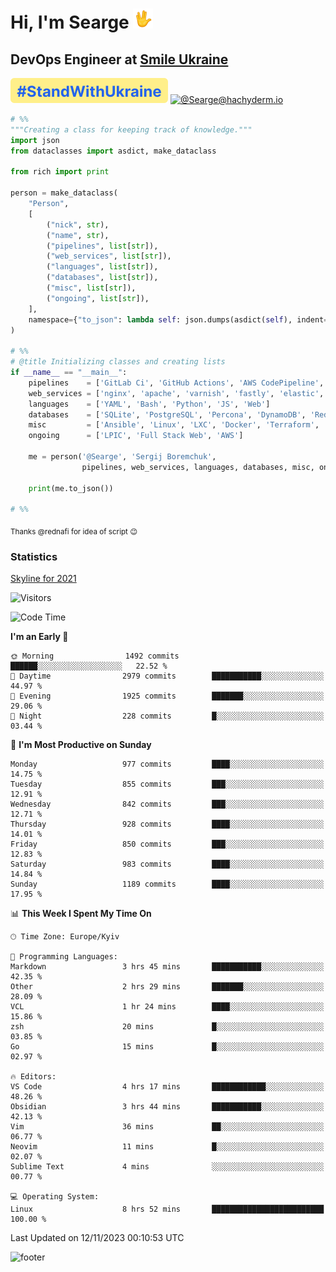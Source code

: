 # Hi, I'm Searge <img src="images/vulcan.webp" style="display: inline-block; margin: 0; height: 2rem" alt="Vulcan salute" />

## DevOps Engineer at [Smile Ukraine](https://smile-ukraine.com/en)

[![Stand With Ukraine](https://raw.githubusercontent.com/vshymanskyy/StandWithUkraine/main/badges/StandWithUkraine.svg)](https://stand-with-ukraine.pp.ua)
<a rel="me" href="https://hachyderm.io/@Searge">![@Searge@hachyderm.io](https://img.shields.io/badge/-@Searge-%232B90D9?logo=mastodon&logoColor=white)</a>

```python
# %%
"""Creating a class for keeping track of knowledge."""
import json
from dataclasses import asdict, make_dataclass

from rich import print

person = make_dataclass(
    "Person",
    [
        ("nick", str),
        ("name", str),
        ("pipelines", list[str]),
        ("web_services", list[str]),
        ("languages", list[str]),
        ("databases", list[str]),
        ("misc", list[str]),
        ("ongoing", list[str]),
    ],
    namespace={"to_json": lambda self: json.dumps(asdict(self), indent=4)},
)

# %%
# @title Initializing classes and creating lists
if __name__ == "__main__":
    pipelines    = ['GitLab Ci', 'GitHub Actions', 'AWS CodePipeline', 'Jenkins']
    web_services = ['nginx', 'apache', 'varnish', 'fastly', 'elastic', 'solr']
    languages    = ['YAML', 'Bash', 'Python', 'JS', 'Web']
    databases    = ['SQLite', 'PostgreSQL', 'Percona', 'DynamoDB', 'Redis']
    misc         = ['Ansible', 'Linux', 'LXC', 'Docker', 'Terraform', 'AWS']
    ongoing      = ['LPIC', 'Full Stack Web', 'AWS']

    me = person('@Searge', 'Sergij Boremchuk',
                pipelines, web_services, languages, databases, misc, ongoing)

    print(me.to_json())

# %%

```

<sub>Thanks @rednafi for idea of script :wink:</sub>

### Statistics

[Skyline for 2021](https://skyline.github.com/Searge/2021)

![Visitors](https://komarev.com/ghpvc/?username=searge&label=Profile%20views&color=0e75b6&style=flat) 
<!--START_SECTION:waka-->
![Code Time](http://img.shields.io/badge/Code%20Time-2%2C317%20hrs%2020%20mins-blue)

**I'm an Early 🐤** 

```text
🌞 Morning                1492 commits        ██████░░░░░░░░░░░░░░░░░░░   22.52 % 
🌆 Daytime                2979 commits        ███████████░░░░░░░░░░░░░░   44.97 % 
🌃 Evening                1925 commits        ███████░░░░░░░░░░░░░░░░░░   29.06 % 
🌙 Night                  228 commits         █░░░░░░░░░░░░░░░░░░░░░░░░   03.44 % 
```
📅 **I'm Most Productive on Sunday** 

```text
Monday                   977 commits         ████░░░░░░░░░░░░░░░░░░░░░   14.75 % 
Tuesday                  855 commits         ███░░░░░░░░░░░░░░░░░░░░░░   12.91 % 
Wednesday                842 commits         ███░░░░░░░░░░░░░░░░░░░░░░   12.71 % 
Thursday                 928 commits         ████░░░░░░░░░░░░░░░░░░░░░   14.01 % 
Friday                   850 commits         ███░░░░░░░░░░░░░░░░░░░░░░   12.83 % 
Saturday                 983 commits         ████░░░░░░░░░░░░░░░░░░░░░   14.84 % 
Sunday                   1189 commits        ████░░░░░░░░░░░░░░░░░░░░░   17.95 % 
```


📊 **This Week I Spent My Time On** 

```text
🕑︎ Time Zone: Europe/Kyiv

💬 Programming Languages: 
Markdown                 3 hrs 45 mins       ███████████░░░░░░░░░░░░░░   42.35 % 
Other                    2 hrs 29 mins       ███████░░░░░░░░░░░░░░░░░░   28.09 % 
VCL                      1 hr 24 mins        ████░░░░░░░░░░░░░░░░░░░░░   15.86 % 
zsh                      20 mins             █░░░░░░░░░░░░░░░░░░░░░░░░   03.85 % 
Go                       15 mins             █░░░░░░░░░░░░░░░░░░░░░░░░   02.97 % 

🔥 Editors: 
VS Code                  4 hrs 17 mins       ████████████░░░░░░░░░░░░░   48.26 % 
Obsidian                 3 hrs 44 mins       ███████████░░░░░░░░░░░░░░   42.13 % 
Vim                      36 mins             ██░░░░░░░░░░░░░░░░░░░░░░░   06.77 % 
Neovim                   11 mins             █░░░░░░░░░░░░░░░░░░░░░░░░   02.07 % 
Sublime Text             4 mins              ░░░░░░░░░░░░░░░░░░░░░░░░░   00.77 % 

💻 Operating System: 
Linux                    8 hrs 52 mins       █████████████████████████   100.00 % 
```


 Last Updated on 12/11/2023 00:10:53 UTC
<!--END_SECTION:waka-->

![footer](https://capsule-render.vercel.app/api?type=waving&color=gradient&customColorList=14,21&height=82&section=footer)
